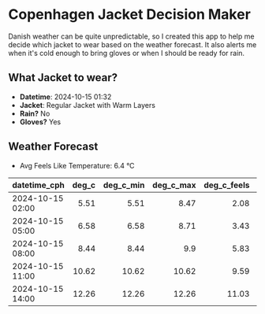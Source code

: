 
# Copenhagen Jacket Decision Maker

Danish weather can be quite unpredictable, so I created this app to help me decide which jacket to wear based on the weather forecast. 
It also alerts me when it's cold enough to bring gloves or when I should be ready for rain.

## What Jacket to wear?

- **Datetime**: 2024-10-15 01:32
- **Jacket**: Regular Jacket with Warm Layers
- **Rain?** No
- **Gloves?** Yes

## Weather Forecast
- Avg Feels Like Temperature: 6.4 °C

| datetime_cph     |   deg_c |   deg_c_min |   deg_c_max |   deg_c_feels | weather   | wind   | rain   |
|:-----------------|--------:|------------:|------------:|--------------:|:----------|:-------|:-------|
| 2024-10-15 02:00 |    5.51 |        5.51 |        8.47 |          2.08 | Clouds    | Low    | None   |
| 2024-10-15 05:00 |    6.58 |        6.58 |        8.71 |          3.43 | Clouds    | Low    | None   |
| 2024-10-15 08:00 |    8.44 |        8.44 |        9.9  |          5.83 | Clouds    | Low    | None   |
| 2024-10-15 11:00 |   10.62 |       10.62 |       10.62 |          9.59 | Clouds    | Low    | None   |
| 2024-10-15 14:00 |   12.26 |       12.26 |       12.26 |         11.03 | Clouds    | Low    | None   |
        